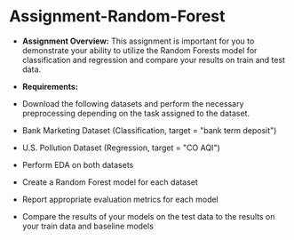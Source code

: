 # Assignment-Random-Forest
- **Assignment Overview:**
This assignment is important for you to demonstrate your ability to utilize the Random Forests model for classification and regression and compare your results on train and test data.

- **Requirements:**
- Download the following datasets and perform the necessary preprocessing depending on the task assigned to the dataset.
- Bank Marketing Dataset (Classification, target = "bank term deposit")
- U.S. Pollution Dataset (Regression, target = "CO AQI")
- Perform EDA on both datasets
- Create a Random Forest model for each dataset
- Report appropriate evaluation metrics for each model
- Compare the results of your models on the test data to the results on your train data and baseline models
